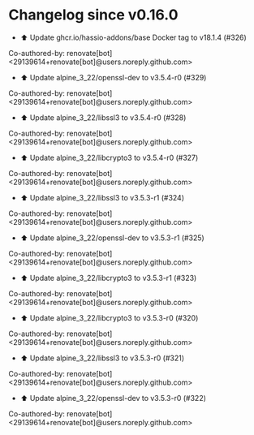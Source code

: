# Changelog since v0.16.0
- ⬆️ Update ghcr.io/hassio-addons/base Docker tag to v18.1.4 (#326)

Co-authored-by: renovate[bot] <29139614+renovate[bot]@users.noreply.github.com> 
- ⬆️ Update alpine_3_22/openssl-dev to v3.5.4-r0 (#329)

Co-authored-by: renovate[bot] <29139614+renovate[bot]@users.noreply.github.com> 
- ⬆️ Update alpine_3_22/libssl3 to v3.5.4-r0 (#328)

Co-authored-by: renovate[bot] <29139614+renovate[bot]@users.noreply.github.com> 
- ⬆️ Update alpine_3_22/libcrypto3 to v3.5.4-r0 (#327)

Co-authored-by: renovate[bot] <29139614+renovate[bot]@users.noreply.github.com> 
- ⬆️ Update alpine_3_22/libssl3 to v3.5.3-r1 (#324)

Co-authored-by: renovate[bot] <29139614+renovate[bot]@users.noreply.github.com> 
- ⬆️ Update alpine_3_22/openssl-dev to v3.5.3-r1 (#325)

Co-authored-by: renovate[bot] <29139614+renovate[bot]@users.noreply.github.com> 
- ⬆️ Update alpine_3_22/libcrypto3 to v3.5.3-r1 (#323)

Co-authored-by: renovate[bot] <29139614+renovate[bot]@users.noreply.github.com> 
- ⬆️ Update alpine_3_22/libcrypto3 to v3.5.3-r0 (#320)

Co-authored-by: renovate[bot] <29139614+renovate[bot]@users.noreply.github.com> 
- ⬆️ Update alpine_3_22/libssl3 to v3.5.3-r0 (#321)

Co-authored-by: renovate[bot] <29139614+renovate[bot]@users.noreply.github.com> 
- ⬆️ Update alpine_3_22/openssl-dev to v3.5.3-r0 (#322)

Co-authored-by: renovate[bot] <29139614+renovate[bot]@users.noreply.github.com> 

